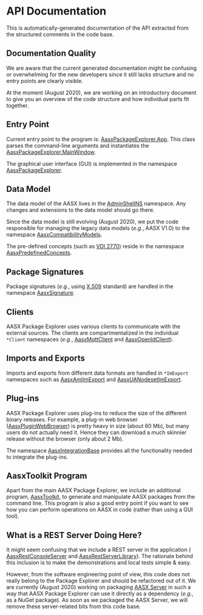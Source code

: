 # API Documentation

This is automatically-generated documentation of the API extracted
from the structured comments in the code base.

## Documentation Quality
We are aware that the current generated documentation might be confusing or 
overwhelming for the new developers since it still lacks structure and no entry
points are clearly visible. 

At the moment (August 2020), we are working on an introductory document to
give you an overview of the code structure and how individual parts fit 
together.

## Entry Point

Current entry point to the program is: [AasxPackageExplorer.App](
AasxPackageExplorer.App.yml
). This class parses the command-line arguments and instantiates 
the [AasxPackageExplorer.MainWindow](AasxPackageExplorer.MainWindow.yml).

The graphical user interface (GUI) is implemented in the namespace 
[AasxPackageExplorer](AasxPackageExplorer.yml).

## Data Model

The data model of the AASX lives in the [AdminShellNS](AdminShellNS.yml) 
namespace. Any changes and extensions to the data model should go there.

Since the data model is still evolving (August 2020), we put the code 
responsible for managing the legacy data models (*e.g.*, AASX V1.0) to 
the namespace [AasxCompatibilityModels](AasxCompatibilityModels.yml).

The pre-defined concepts (such as [VDI 2770](
https://www.vdi.de/richtlinien/details/vdi-2770-blatt-1-betrieb-verfahrenstechnischer-anlagen-mindestanforderungen-an-digitale-herstellerinformationen-fuer-die-prozessindustrie-grundlagen
)) reside in the namespace 
[AasxPredefinedConcepts](AasxPredefinedConcepts.yml).

## Package Signatures

Package signatures (*e.g.*, using [X.509](https://en.wikipedia.org/wiki/X.509) 
standard) are handled in the namespace [AasxSignature](AasxSignature.yml).

## Clients

AASX Package Explorer uses various clients to communicate with the external
sources. The clients are compartmentalized in the individual `*Client` 
namespaces (*e.g.*, [AasxMqttClient](AasxMqttClient.yml) and 
[AasxOpenIdClient](AasxOpenIdClient.yml)).

## Imports and Exports

Imports and exports from different data formats are handled in `*ImExport` 
namespaces such as [AasxAmlImExport](AasxAmlImExport.yml) and
[AasxUANodesetImExport](AasxUANodesetImExport.yml).

## Plug-ins

AASX Package Explorer uses plug-ins to reduce the size of the different 
binary releases. For example, a plug-in web browser 
([AasxPluginWebBrowser](AasxPluginWebBrowser.yml)) is pretty heavy in size 
(about 60 Mb), but many users do not actually need it. Hence they can download
a much skinnier release without the browser (only about 2 Mb).

The namespace [AasxIntegrationBase](AasxIntegrationBase.yml) provides all the
functionality needed to integrate the plug-ins.

## AasxToolkit Program

Apart from the main AASX Package Explorer, we include an additional 
program, [AasxToolkit](AasxToolkit.yml), to generate and manipulate AASX 
packages from the command line. This program is also a good entry point if you
want to see how you can perform operations on AASX in code (rather than using
a GUI tool).

## What is a REST Server Doing Here?

It might seem confusing that we include a REST server in the application (
[AasxRestConsoleServer](AasxRestConsoleServer.yml) and 
[AasxRestServerLibrary](AasxRestServerLibrary.yml)). The rationale behind this
inclusion is to make the demonstrations and local tests simple & easy.

However, from the software engineering point of view, this code does not really
belong to the Package Explorer and should be refactored out of it. We are 
currently (August 2020) working on packaging [AASX Server](
https://github.com/admin-shell-io/aasx-server) in such a way that AASX Package
Explorer can use it directly as a dependency (*e.g.*, as a NuGet package).
As soon as we packaged the AASX Server, we will remove these server-related
bits from this code base.

